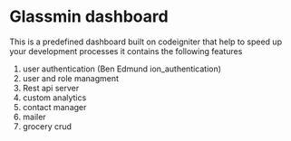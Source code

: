 # Glassmin dashboard

This is a predefined dashboard built on codeigniter that help to speed up your development processes
it contains the following features
1. user authentication (Ben Edmund ion_authentication)
2. user and role managment
3. Rest api server
4. custom analytics 
5. contact manager
6. mailer
7. grocery crud
